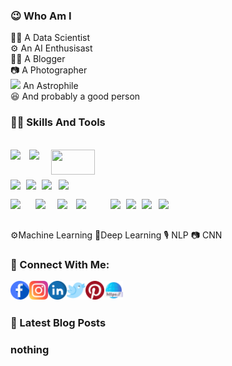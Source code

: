 ### **😉 Who Am I**
🐱‍💻 A Data Scientist <br>
⚙️ An AI Enthusisast  <br>
✍🏻 A Blogger <br>
📷 A Photographer <br>
<img src='https://bit.ly/2YaDLiS' width='20px'> An Astrophile <br>
😆 And probably a good person

### **🤹🏻 Skills And Tools**
<!-- Languages -->
<br><img align='left' src='https://bit.ly/3EYyjjH' width=30> 
<img align='left' src='https://bit.ly/3ogq5xA' width=35>
<img align='left' src='https://bit.ly/39IfT8q' width=70 height=40> <br>

<!-- Tools -->
<br><img align='left' src='https://bit.ly/3AQytHp' width=25>
<img align='left' src='https://bit.ly/3zNS6i0' width=25>
<img align='left' src='https://bit.ly/3m36kqI' width=27>
<img align='left' src='https://bit.ly/3APQs0S' width=35> <br>

<!-- Libraries -->
<img align='left' src='https://bit.ly/3ie6Dh2' width=40>
<img align='left' src='https://bit.ly/3EVSDCp' width=35> 
<img align='left' src='https://bit.ly/2ZFwHLJ' width=30> 
<img align='left' src='https://bit.ly/3kMMJvl' width=55>
<img align='left' src='https://bit.ly/3F9aki6' width=25>
<img align='left' src='https://bit.ly/3kL8snh' width=25>
<img align='left' src='https://bit.ly/3ASwO4f' width=27>
<img align='left' src='https://bit.ly/3AK11Cu' width=27><br>

<br>⚙️Machine Learning 🤖Deep Learning 🎙️ NLP 📷 CNN <br>

### **📱 Connect With Me**:
[<img align='left' alt='facebook' src="images\facebook.png" width=30>][facebook]
[<img align='left' alt='instagram' src="images\instagram (2).png" width=30>][insta]
[<img align='left' alt='linkedin' src="images\linkedin (1).png" width=30>][linkedin]
[<img align='left' alt='twitter' src="images\twitter (1).png" width=30>][twitter]
[<img align='left' alt='pinterest' src="images\pinterest.png" width=30>][pinterest]
[<img align='left' alt='website' src="images\web-link.png" width=30>][website] <br>
<br>

### **📕 Latest Blog Posts**

<!-- BLOG-POST-LIST:START -->
<!-- BLOG-POST-LIST:END -->

### nothing
<!-- Defination -->
[facebook]: https://www.facebook.com/buggyprogrammers/
[insta]: https://www.instagram.com/buggyprogrammers/
[twitter]: https://twitter.com/buggyprogrammer/
[pinterest]: https://in.pinterest.com/buggyprogrammer/
[linkedin]: https://www.linkedin.com/in/aman-kumar404/
[website]: https://www.buggyprogrammer.com/
